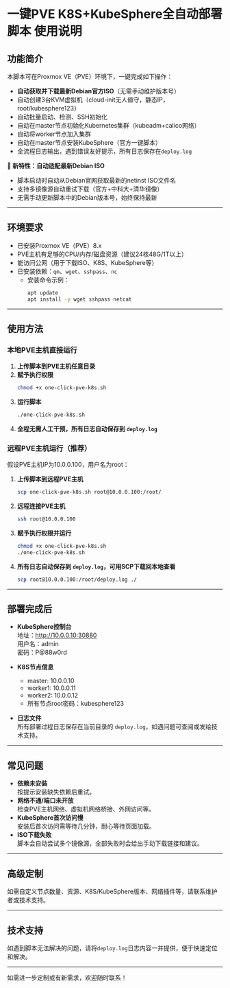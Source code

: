 # 一键PVE K8S+KubeSphere全自动部署脚本 使用说明

## 功能简介

本脚本可在Proxmox VE（PVE）环境下，一键完成如下操作：

- **自动获取并下载最新Debian官方ISO**（无需手动维护版本号）
- 自动创建3台KVM虚拟机（cloud-init无人值守，静态IP，root/kubesphere123）
- 自动批量启动、检测、SSH初始化
- 自动在master节点初始化Kubernetes集群（kubeadm+calico网络）
- 自动将worker节点加入集群
- 自动在master节点安装KubeSphere（官方一键脚本）
- 全流程日志输出，遇到错误友好提示，所有日志保存在`deploy.log`

**🎉 新特性：自动适配最新Debian ISO**
- 脚本启动时自动从Debian官网获取最新的netinst ISO文件名
- 支持多镜像源自动重试下载（官方+中科大+清华镜像）
- 无需手动更新脚本中的Debian版本号，始终保持最新

---

## 环境要求

- 已安装Proxmox VE（PVE）8.x
- PVE主机有足够的CPU/内存/磁盘资源（建议24核48G/1T以上）
- 能访问公网（用于下载ISO、K8S、KubeSphere等）
- 已安装依赖：`qm`、`wget`、`sshpass`、`nc`
  - 安装命令示例：  
    ```bash
    apt update
    apt install -y wget sshpass netcat
    ```

---

## 使用方法

### 本地PVE主机直接运行

1. **上传脚本到PVE主机任意目录**
2. **赋予执行权限**
   ```bash
   chmod +x one-click-pve-k8s.sh
   ```
3. **运行脚本**
   ```bash
   ./one-click-pve-k8s.sh
   ```
4. **全程无需人工干预，所有日志自动保存到 `deploy.log`**

### 远程PVE主机运行（推荐）

假设PVE主机IP为10.0.0.100，用户名为root：

1. **上传脚本到远程PVE主机**
   ```bash
   scp one-click-pve-k8s.sh root@10.0.0.100:/root/
   ```
2. **远程连接PVE主机**
   ```bash
   ssh root@10.0.0.100
   ```
3. **赋予执行权限并运行**
   ```bash
   chmod +x one-click-pve-k8s.sh
   ./one-click-pve-k8s.sh
   ```
4. **所有日志自动保存到 `deploy.log`，可用SCP下载回本地查看**
   ```bash
   scp root@10.0.0.100:/root/deploy.log ./
   ```

---

## 部署完成后

- **KubeSphere控制台**  
  地址：http://10.0.0.10:30880  
  用户名：admin  
  密码：P@88w0rd

- **K8S节点信息**  
  - master: 10.0.0.10  
  - worker1: 10.0.0.11  
  - worker2: 10.0.0.12  
  - 所有节点root密码：kubesphere123

- **日志文件**  
  所有部署过程日志保存在当前目录的 `deploy.log`，如遇问题可查阅或发给技术支持。

---

## 常见问题

- **依赖未安装**  
  按提示安装缺失依赖后重试。
- **网络不通/端口未开放**  
  检查PVE主机网络、虚拟机网络桥接、外网访问等。
- **KubeSphere首次访问慢**  
  安装后首次访问需等待几分钟，耐心等待页面加载。
- **ISO下载失败**  
  脚本会自动尝试多个镜像源，全部失败时会给出手动下载链接和建议。

---

## 高级定制

如需自定义节点数量、资源、K8S/KubeSphere版本、网络插件等，请联系维护者或技术支持。

---

## 技术支持

如遇到脚本无法解决的问题，请将`deploy.log`日志内容一并提供，便于快速定位和解决。

---

如需进一步定制或有新需求，欢迎随时联系！ 